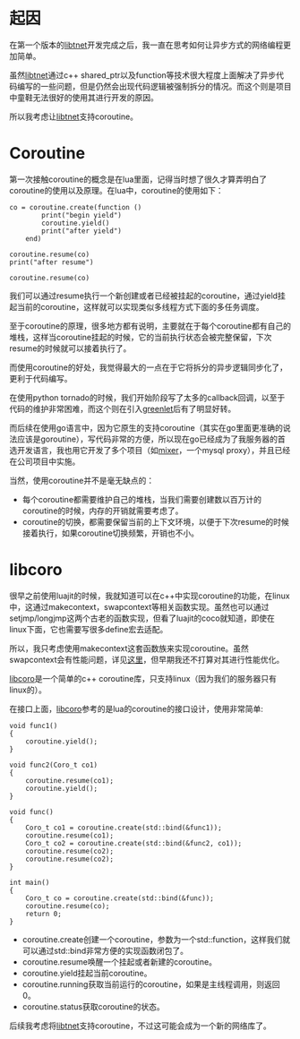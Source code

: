 # 起因

在第一个版本的[libtnet](https://github.com/siddontang/libtnet)开发完成之后，我一直在思考如何让异步方式的网络编程更加简单。

虽然[libtnet](https://github.com/siddontang/libtnet)通过c++ shared_ptr以及function等技术很大程度上面解决了异步代码编写的一些问题，但是仍然会出现代码逻辑被强制拆分的情况。而这个则是项目中童鞋无法很好的使用其进行开发的原因。

所以我考虑让[libtnet](https://github.com/siddontang/libtnet)支持coroutine。

# Coroutine

第一次接触coroutine的概念是在lua里面，记得当时想了很久才算弄明白了coroutine的使用以及原理。在lua中，coroutine的使用如下：

    co = coroutine.create(function ()
            print("begin yield")
            coroutine.yield()
            print("after yield")
        end)
        
    coroutine.resume(co)
    print("after resume")
    
    coroutine.resume(co)
    
我们可以通过resume执行一个新创建或者已经被挂起的coroutine，通过yield挂起当前的coroutine，这样就可以实现类似多线程方式下面的多任务调度。

至于coroutine的原理，很多地方都有说明，主要就在于每个coroutine都有自己的堆栈，这样当coroutine挂起的时候，它的当前执行状态会被完整保留，下次resume的时候就可以接着执行了。

而使用coroutine的好处，我觉得最大的一点在于它将拆分的异步逻辑同步化了，更利于代码编写。

在使用python tornado的时候，我们开始阶段写了太多的callback回调，以至于代码的维护非常困难，而这个则在引入[greenlet](https://github.com/python-greenlet/greenlet)后有了明显好转。

而后续在使用go语言中，因为它原生的支持coroutine（其实在go里面更准确的说法应该是goroutine），写代码非常的方便，所以现在go已经成为了我服务器的首选开发语言，我也用它开发了多个项目（如[mixer](https://github.com/siddontang/mixer)，一个mysql proxy），并且已经在公司项目中实施。

当然，使用coroutine并不是毫无缺点的：

- 每个coroutine都需要维护自己的堆栈，当我们需要创建数以百万计的coroutine的时候，内存的开销就需要考虑了。
- coroutine的切换，都需要保留当前的上下文环境，以便于下次resume的时候接着执行，如果coroutine切换频繁，开销也不小。

# libcoro

很早之前使用luajit的时候，我就知道可以在c++中实现coroutine的功能，在linux中，这通过makecontext，swapcontext等相关函数实现。虽然也可以通过setjmp/longjmp这两个古老的函数实现，但看了luajit的coco就知道，即使在linux下面，它也需要写很多define宏去适配。

所以，我只考虑使用makecontext这套函数族来实现coroutine。虽然swapcontext会有性能问题，详见[这里](http://rethinkdb.com/blog/making-coroutines-fast/)，但早期我还不打算对其进行性能优化。

[libcoro](https://github.com/siddontang/libcoro)是一个简单的c++ coroutine库，只支持linux（因为我们的服务器只有linux的）。

在接口上面，[libcoro](https://github.com/siddontang/libcoro)参考的是lua的coroutine的接口设计，使用非常简单:

    void func1()
    {
        coroutine.yield();
    }
    
    void func2(Coro_t co1)
    {
        coroutine.resume(co1);    
        coroutine.yield();
    }
    
    void func()
    {
        Coro_t co1 = coroutine.create(std::bind(&func1));    
        coroutine.resume(co1);    
        Coro_t co2 = coroutine.create(std::bind(&func2, co1));
        coroutine.resume(co2);
        coroutine.resume(co2);
    }
    
    int main()
    {    
        Coro_t co = coroutine.create(std::bind(&func));
        coroutine.resume(co);
        return 0;
    }

- coroutine.create创建一个coroutine，参数为一个std::function，这样我们就可以通过std::bind非常方便的实现函数闭包了。
- coroutine.resume唤醒一个挂起或者新建的coroutine。
- coroutine.yield挂起当前coroutine。
- coroutine.running获取当前运行的coroutine，如果是主线程调用，则返回0。
- coroutine.status获取coroutine的状态。

后续我考虑将[libtnet](https://github.com/siddontang/libtnet)支持coroutine，不过这可能会成为一个新的网络库了。
